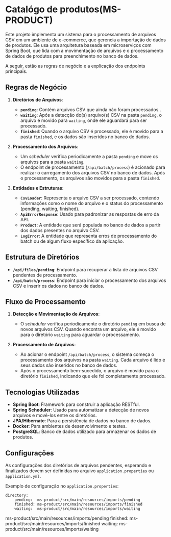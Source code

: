 
# Catalógo de produtos(MS-PRODUCT)

Este projeto implementa um sistema para o processamento de arquivos CSV em um ambiente de e-commerce, que gerencia a importação de dados de produtos. Ele usa uma arquitetura baseada em microserviços com Spring Boot, que lida com a movimentação de arquivos e o processamento de dados de produtos para preenchimento no banco de dados.

A seguir, estão as regras de negócio e a explicação dos endpoints principais.

## Regras de Negócio

1. **Diretórios de Arquivos**:
	- **`pending`**: Contém arquivos CSV que ainda não foram processados..
	- **`waiting`**: Após a detecção do(s) arquivo(s) CSV na pasta `pending`, o arquivo é movido para `waiting`, onde ele aguardará para ser processado.
	- **`finished`**: Quando o arquivo CSV é processado, ele é movido para a pasta `finished`, e os dados são inseridos no banco de dados.

2. **Processamento dos Arquivos**:
	- Um *scheduler* verifica periodicamente a pasta `pending` e move os arquivos para a pasta `waiting`.
	- O endpoint de processamento (`/api/batch/process`) é acionado para realizar o carregamento dos arquivos CSV no banco de dados. Após o processamento, os arquivos são movidos para a pasta `finished`.

3. **Entidades e Estruturas**:
	- **`CsvLoader`**: Representa o arquivo CSV a ser processado, contendo informações como o nome do arquivo e o status do processamento (pending, waiting, finished).
	- **`ApiErrorResponse`**: Usado para padronizar as respostas de erro da API.
	- **`Product`**: A entidade que será populada no banco de dados a partir dos dados presentes no arquivo CSV.
	- **`LogError`**: A entidade que representa erros de processamento do batch ou de algum fluxo específico da aplicação.

## Estrutura de Diretórios

- **`/api/files/pending`**: Endpoint para recuperar a lista de arquivos CSV pendentes de processamento.
- **`/api/batch/process`**: Endpoint para iniciar o processamento dos arquivos CSV e inserir os dados no banco de dados.


## Fluxo de Processamento

1. **Detecção e Movimentação de Arquivos**:
	- O *scheduler* verifica periodicamente o diretório `pending` em busca de novos arquivos CSV. Quando encontra um arquivo, ele é movido para o diretório `waiting` para aguardar o processamento.

2. **Processamento de Arquivos**:
	- Ao acionar o endpoint `/api/batch/process`, o sistema começa o processamento dos arquivos na pasta `waiting`. Cada arquivo é lido e seus dados são inseridos no banco de dados.
	- Após o processamento bem-sucedido, o arquivo é movido para o diretório `finished`, indicando que ele foi completamente processado.

## Tecnologias Utilizadas

- **Spring Boot**: Framework para construir a aplicação RESTful.
- **Spring Scheduler**: Usado para automatizar a detecção de novos arquivos e movê-los entre os diretórios.
- **JPA/Hibernate**: Para a persistência de dados no banco de dados.
- **Docker**: Para ambientes de desenvolvimento e testes.
- **PostgreSQL**: Banco de dados utilizado para armazenar os dados de produtos.

## Configurações

As configurações dos diretórios de arquivos pendentes, esperando e finalizados devem ser definidas no arquivo `application.properties` ou `application.yml`.

Exemplo de configuração no `application.properties`:

```properties
directory:
	pending:  ms-product/src/main/resources/imports/pending
	finished: ms-product/src/main/resources/imports/finished
	waiting:  ms-product/src/main/resources/imports/waiting
```
ms-product/src/main/resources/imports/pending
finished: ms-product/src/main/resources/imports/finished
waiting:  ms-product/src/main/resources/imports/waiting
